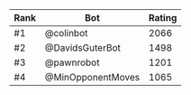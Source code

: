 Rank|Bot|Rating
---|---|---
#1|@colinbot|2066
#2|@DavidsGuterBot|1498
#3|@pawnrobot|1201
#4|@MinOpponentMoves|1065
